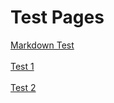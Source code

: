# Test Pages

[Markdown Test](https://tsmcgrath.github.io/catch21/markdown/TableSample.md)
<br></br>
[Test 1](https://tsmcgrath.github.io/catch21/markdown/5769623_1.md)
<br></br>
[Test 2](https://tsmcgrath.github.io/catch21/markdown/5769623_2.md)
